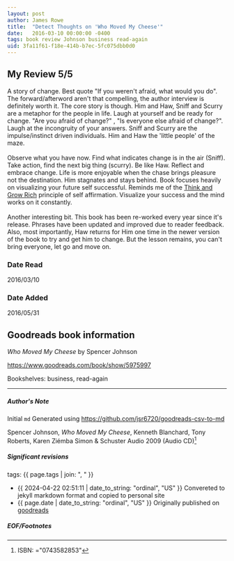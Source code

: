```yaml
---
layout: post
author: James Rowe
title:  "Detect Thoughts on 'Who Moved My Cheese'"
date:   2016-03-10 00:00:00 -0400
tags: book review Johnson business read-again
uid: 3fa11f61-f18e-414b-b7ec-5fc075dbb0d0
---
```


<!-- highly dependent on how you personally use jekyll templates, and how you want this to show up -->
<!-- escape any jekyll keys with double brackets -->

## My Review 5/5

A story of change. Best quote "If you weren't afraid, what would you do". The forward/afterword aren't that compelling, the author interview is definitely worth it. The core story is though. Him and Haw, Sniff and Scurry are a metaphor for the people in life. Laugh at yourself and be ready for change. "Are you afraid of change?" , "Is everyone else afraid of change?". Laugh at the incongruity of your answers. Sniff and Scurry are the impulse/instinct driven individuals. Him and Haw the 'little people' of the maze.<br/><br/>Observe what you have now. Find what indicates change is in the air (Sniff). Take action, find the next big thing (scurry). Be like Haw. Reflect and embrace change. Life is more enjoyable when the chase brings pleasure not the destination. Him stagnates and stays behind. Book focuses heavily on visualizing your future self successful. Reminds me of the [Think and Grow Rich](https://www.goodreads.com/book/show/30186948) principle of self affirmation. Visualize your success and the mind works on it constantly.<br/><br/>Another interesting bit. This book has been re-worked every year since it's release. Phrases have been updated and improved due to reader feedback. Also, most importantly, Haw returns for Him one time in the newer version of the book to try and get him to change. But the lesson remains, you can't bring everyone, let go and move on.

### Date Read
2016/03/10

### Date Added
2016/05/31

## Goodreads book information

*Who Moved My Cheese* by Spencer Johnson

https://www.goodreads.com/book/show/5975997

Bookshelves: business, read-again

---

##### Author's Note

Initial `md` Generated using https://github.com/jsr6720/goodreads-csv-to-md

Spencer Johnson, *Who Moved My Cheese*, Kenneth Blanchard, Tony Roberts, Karen Ziémba Simon & Schuster Audio 2009 (Audio CD)[^1]

##### Significant revisions

tags: {{ page.tags | join: ", " }} <!-- todo move this somewhere -->

- {{ 2024-04-22 02:51:11 | date_to_string: "ordinal", "US" }} Convereted to jekyll markdown format and copied to personal site
- {{ page.date | date_to_string: "ordinal", "US" }} Originally published on [goodreads](https://www.goodreads.com)

##### EOF/Footnotes

[^1]: ISBN: ="0743582853"